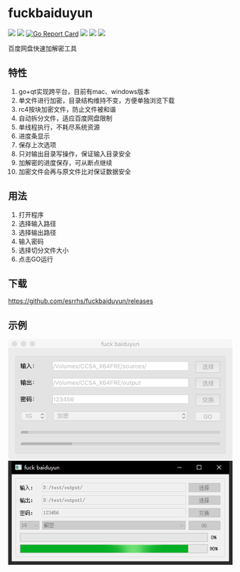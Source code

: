 # fuckbaiduyun

[<img src="https://img.shields.io/github/license/esrrhs/fuckbaiduyun">](https://github.com/esrrhs/fuckbaiduyun)
[<img src="https://img.shields.io/github/languages/top/esrrhs/fuckbaiduyun">](https://github.com/esrrhs/fuckbaiduyun)
[![Go Report Card](https://goreportcard.com/badge/github.com/esrrhs/fuckbaiduyun)](https://goreportcard.com/report/github.com/esrrhs/fuckbaiduyun)
[<img src="https://img.shields.io/github/v/release/esrrhs/fuckbaiduyun">](https://github.com/esrrhs/fuckbaiduyun/releases)
[<img src="https://img.shields.io/github/downloads/esrrhs/fuckbaiduyun/total">](https://github.com/esrrhs/fuckbaiduyun/releases)
[<img src="https://img.shields.io/github/actions/workflow/status/esrrhs/fuckbaiduyun/go.yml?branch=master">](https://github.com/esrrhs/fuckbaiduyun/actions)

百度网盘快速加解密工具

## 特性
1. go+qt实现跨平台，目前有mac、windows版本
2. 单文件进行加密，目录结构维持不变，方便单独浏览下载
3. rc4按块加密文件，防止文件被和谐
4. 自动拆分文件，适应百度网盘限制
5. 单线程执行，不耗尽系统资源
6. 进度条显示
7. 保存上次选项
8. 只对输出目录写操作，保证输入目录安全
9. 加解密的进度保存，可从断点继续
10. 加密文件会再与原文件比对保证数据安全

## 用法
1. 打开程序
2. 选择输入路径
3. 选择输出路径
4. 输入密码
5. 选择切分文件大小
6. 点击GO运行

## 下载
https://github.com/esrrhs/fuckbaiduyun/releases

## 示例
![image](show.png)
![image](showwin.png)
